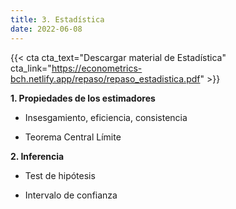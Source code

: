 ```yaml
---
title: 3. Estadística
date: 2022-06-08
---
```


{{< cta cta_text="Descargar material de Estadística" cta_link="https://econometrics-bch.netlify.app/repaso/repaso_estadistica.pdf" >}}

**1. Propiedades de los estimadores**

- Insesgamiento, eficiencia, consistencia 

- Teorema Central Límite

**2. Inferencia**

- Test de hipótesis

- Intervalo de confianza 

